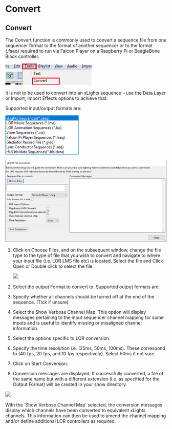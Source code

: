 # Convert

## Convert

The Convert function is commonly used to convert a sequence file from one sequencer format to the format of another sequencer or to the format (.fseq) required to run via Falcon Player on a Raspberry Pi or BeagleBone Black controller.

![](../../../.gitbook/assets/base642a07cd1a187865a2.png)

It is not to be used to convert into an xLights sequence – use the Data Layer or Import, Import Effects options to achieve that.

Supported input/output formats are:

![](<../../../.gitbook/assets/image (104) (1).png>)

![Convert Dialog](<../../../.gitbook/assets/image (486).png>)

1.  Click on Choose Files, and on the subsequent window, change the file type to the type of file that you wish to convert and navigate to where your input file (i.e. LOR LMS file etc) is located. Select the file and Click Open or Double click to select the file.

    ![](../../../.gitbook/assets/2\_G2fSfoEfwgPorrRahpk-KcHZmXuFWCEcGzIaAtaryhTHRoG8Iwa3AfIUGH35dwl1B2n1YHQHld8nDYKw6duPSdaNVrBXVLN7d2Mi7DjqDQcaoA-UGlQZZlHg0rqogLqfKkvA\_m.png)
2. Select the output Format to convert to. Supported output formats are:
3. Specify whether all channels should be turned off at the end of the sequence. (Tick if unsure)
4. Select the Show Verbose Channel Map.  This option will display messages pertaining to the input sequencer channel mapping  for some inputs and is useful to identify missing or misaligned channel information.
5. Select the options specific to LOR conversion.
6. Specify the time resolution i.e. (25ms, 50ms, 100ms). These correspond to (40 fps, 20 fps, and 10 fps respectively).  Select 50ms if not sure.
7. Click on Start Conversion.
8. Conversion messages are displayed. If successfully converted, a file of the same name but with a different extension (i.e. as specified for the Output Format) will be created in your show directory.

![](../../../.gitbook/assets/kG\_DhNcmcdNgJSRfrfpvGOJye5EDwS5HPHNI\_l6VC8SynbvOruNXh3jfrhZwejOFLYOjwMvViyovAskHJkq12Rhso1\_Ktiyx42Ur2GukGXF-fhGEtZJaekmAT9NsJiku45pZ6cyX.png)

With the ‘Show Verbose Channel Map’ selected, the conversion messages display which channels have been converted to equivalent xLights channels. This information can then be used to amend the channel mapping and/or define additional LOR controllers as required.
